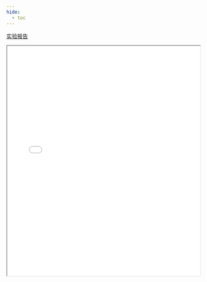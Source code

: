 ```yaml
---
hide:
  - toc
---
```

[实验报告](./WLab3.pdf)
<iframe src="../WLab3.pdf" width="100%" height="600px"></iframe>